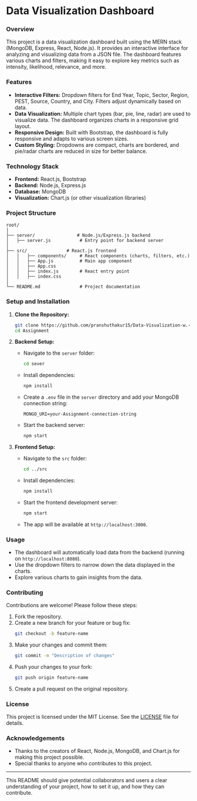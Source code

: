 # **Data Visualization Dashboard**

### **Overview**

This project is a data visualization dashboard built using the MERN stack (MongoDB, Express, React, Node.js). It provides an interactive interface for analyzing and visualizing data from a JSON file. The dashboard features various charts and filters, making it easy to explore key metrics such as intensity, likelihood, relevance, and more.

### **Features**

- **Interactive Filters:** Dropdown filters for End Year, Topic, Sector, Region, PEST, Source, Country, and City. Filters adjust dynamically based on data.
- **Data Visualization:** Multiple chart types (bar, pie, line, radar) are used to visualize data. The dashboard organizes charts in a responsive grid layout.
- **Responsive Design:** Built with Bootstrap, the dashboard is fully responsive and adapts to various screen sizes.
- **Custom Styling:** Dropdowns are compact, charts are bordered, and pie/radar charts are reduced in size for better balance.

### **Technology Stack**

- **Frontend:** React.js, Bootstrap
- **Backend:** Node.js, Express.js
- **Database:** MongoDB
- **Visualization:** Chart.js (or other visualization libraries)

### **Project Structure**

```
root/
│
├── server/                # Node.js/Express.js backend
│   ├── server.js           # Entry point for backend server
│
├── src/               # React.js frontend
│   │   ├── components/     # React components (charts, filters, etc.)
│   │   ├── App.js          # Main app component
│   │   ├── App.css         
│   │   ├── index.js        # React entry point
│   │   ├── index.css       
│
└── README.md               # Project documentation
```

### **Setup and Installation**

1. **Clone the Repository:**
   ```bash
   git clone https://github.com/pranshuthakur15/Data-Visualization-w.-MERN-Stack.git
   cd Assignment
   ```

2. **Backend Setup:**
   - Navigate to the `server` folder:
     ```bash
     cd sever
     ```
   - Install dependencies:
     ```bash
     npm install
     ```
   - Create a `.env` file in the `server` directory and add your MongoDB connection string:
     ```env
     MONGO_URI=your-Assignment-connection-string
     ```
   - Start the backend server:
     ```bash
     npm start
     ```

3. **Frontend Setup:**
   - Navigate to the `src` folder:
     ```bash
     cd ../src
     ```
   - Install dependencies:
     ```bash
     npm install
     ```
   - Start the frontend development server:
     ```bash
     npm start
     ```
   - The app will be available at `http://localhost:3000`.

### **Usage**

- The dashboard will automatically load data from the backend (running on `http://localhost:8080`).
- Use the dropdown filters to narrow down the data displayed in the charts.
- Explore various charts to gain insights from the data.

### **Contributing**

Contributions are welcome! Please follow these steps:

1. Fork the repository.
2. Create a new branch for your feature or bug fix:
   ```bash
   git checkout -b feature-name
   ```
3. Make your changes and commit them:
   ```bash
   git commit -m "Description of changes"
   ```
4. Push your changes to your fork:
   ```bash
   git push origin feature-name
   ```
5. Create a pull request on the original repository.

### **License**

This project is licensed under the MIT License. See the [LICENSE](LICENSE) file for details.

### **Acknowledgements**

- Thanks to the creators of React, Node.js, MongoDB, and Chart.js for making this project possible.
- Special thanks to anyone who contributes to this project.

---

This README should give potential collaborators and users a clear understanding of your project, how to set it up, and how they can contribute.
